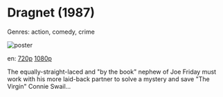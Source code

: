# Dragnet (1987)

Genres: action, comedy, crime

![poster](http://image.tmdb.org/t/p/w500/vaFsRAleYZ6tIPxrDP2iwUpO3kU.jpg)

en:
  [720p](magnet:?xt=urn:btih:F03B6006047FF82BDAD7CD3493AE88FFAB3B8488&tr=udp://glotorrents.pw:6969/announce&tr=udp://tracker.opentrackr.org:1337/announce&tr=udp://torrent.gresille.org:80/announce&tr=udp://tracker.openbittorrent.com:80&tr=udp://tracker.coppersurfer.tk:6969&tr=udp://tracker.leechers-paradise.org:6969&tr=udp://p4p.arenabg.ch:1337&tr=udp://tracker.internetwarriors.net:1337)
  [1080p](magnet:?xt=urn:btih:85B8E131124B07CC7FA3521A6B0F6952513FF0DD&tr=udp://glotorrents.pw:6969/announce&tr=udp://tracker.opentrackr.org:1337/announce&tr=udp://torrent.gresille.org:80/announce&tr=udp://tracker.openbittorrent.com:80&tr=udp://tracker.coppersurfer.tk:6969&tr=udp://tracker.leechers-paradise.org:6969&tr=udp://p4p.arenabg.ch:1337&tr=udp://tracker.internetwarriors.net:1337)
  


The equally-straight-laced and "by the book" nephew of Joe Friday must work with his more laid-back partner to solve a mystery and save "The Virgin" Connie Swail...